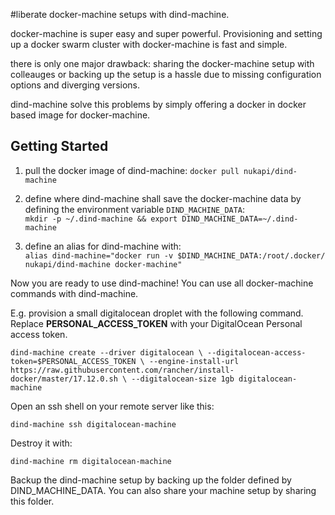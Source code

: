 #liberate docker-machine setups with dind-machine.

docker-machine is super easy and super powerful. 
Provisioning and setting up a docker swarm cluster 
with docker-machine is fast and simple.

there is only one major drawback: sharing the docker-machine setup with 
colleauges or backing up the setup is a hassle due to missing configuration 
options and diverging versions.  

dind-machine solve this problems by simply offering a docker in docker based 
image for docker-machine.

## Getting Started

1. pull the docker image of dind-machine:
`docker pull nukapi/dind-machine`  

2. define where dind-machine shall save the docker-machine data by defining the environment variable `DIND_MACHINE_DATA`:  
`mkdir -p ~/.dind-machine && export DIND_MACHINE_DATA=~/.dind-machine`  

3. define an alias for dind-machine with:  
`alias dind-machine="docker run -v $DIND_MACHINE_DATA:/root/.docker/ nukapi/dind-machine docker-machine"`

Now you are ready to use dind-machine! You can use all docker-machine commands with dind-machine.  

E.g. provision a small digitalocean droplet with the following command. Replace **PERSONAL_ACCESS_TOKEN** with
your DigitalOcean Personal access token.

`dind-machine create --driver digitalocean \
--digitalocean-access-token=$PERSONAL_ACCESS_TOKEN \
--engine-install-url https://raw.githubusercontent.com/rancher/install-docker/master/17.12.0.sh \
--digitalocean-size 1gb digitalocean-machine` 

Open an ssh shell on your remote server like this:  

`dind-machine ssh digitalocean-machine`  

Destroy it with:  
 
`dind-machine rm digitalocean-machine`

Backup the dind-machine setup by backing up the 
folder defined by DIND_MACHINE_DATA. You can also 
share your machine setup by sharing this folder.

